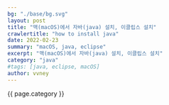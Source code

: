 ```yaml
---
bg: "./base/bg.svg"
layout: post
title: "맥(macOS)에서 자바(java) 설치, 이클립스 설치"
crawlertitle: "how to install java"
date: 2022-02-23
summary: "macOS, java, eclipse"
excerpt: "맥(macOS)에서 자바(java) 설치, 이클립스 설치"
category: "java"
#tags: [java, eclipse, macOS]
author: vvney
---
```


{{ page.category }}
